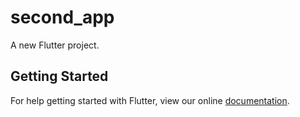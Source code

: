 # second_app

A new Flutter project.

## Getting Started

For help getting started with Flutter, view our online
[documentation](https://flutter.io/).
